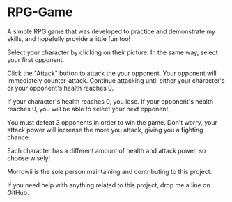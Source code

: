 # RPG-Game

A simple RPG game that was developed to practice and demonstrate my skills, and hopefully provide a little fun too!

Select your character by clicking on their picture. In the same way, select your first opponent.

Click the "Attack" button to attack the your opponent. Your opponent will immediately counter-attack. Continue attacking until either your character's or your opponent's health reaches 0. 

If your character's health reaches 0, you lose. If your opponent's health reaches 0, you will be able to select your next opponent. 

You must defeat 3 opponents in order to win the game. Don't worry, your attack power will increase the more you attack, giving you a fighting chance.

Each character has a different amount of health and attack power, so choose wisely!

Morrowii is the sole person maintaining and contributing to this project.

If you need help with anything related to this project, drop me a line on GitHub.